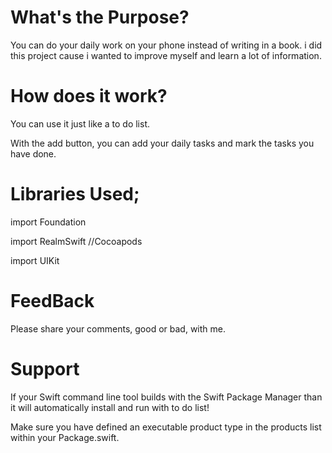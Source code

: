 
# What's the Purpose?
You can do your daily work on your phone instead of writing in a book.
i did this project cause i wanted to improve myself and learn a lot of information.

# How does it work?
You can use it just like a to do list.

With the add button, you can add your daily tasks and mark the tasks you have done.

# Libraries Used;
import Foundation	

import RealmSwift //Cocoapods

import UIKit

# FeedBack

Please share your comments, good or bad, with me.

# Support

If your Swift command line tool builds with the Swift Package Manager than it will automatically install and run with to do list!

Make sure you have defined an executable product type in the products list within your Package.swift.
